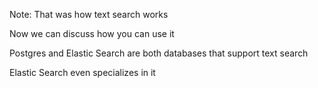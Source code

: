 <!-- .slide: data-background="content/images/080-010-postgres-and-elastic-search.png" -->

Note:
That was how text search works

Now we can discuss how you can use it

Postgres and Elastic Search are both databases that support text search

Elastic Search even specializes in it
